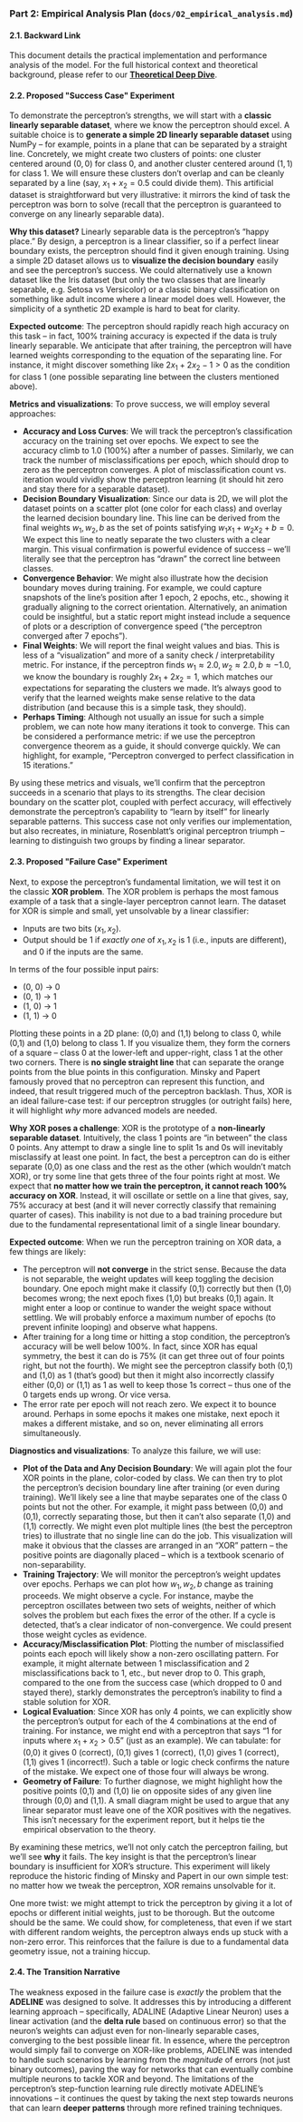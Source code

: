 ### **Part 2: Empirical Analysis Plan (`docs/02_empirical_analysis.md`)**

#### 2.1. Backward Link

This document details the practical implementation and performance analysis of the model. For the full historical context and theoretical background, please refer to our **[Theoretical Deep Dive](./01_deep_dive.md)**.

#### 2.2. Proposed "Success Case" Experiment

To demonstrate the perceptron’s strengths, we will start with a **classic linearly separable dataset**, where we know the perceptron should excel. A suitable choice is to **generate a simple 2D linearly separable dataset** using NumPy – for example, points in a plane that can be separated by a straight line. Concretely, we might create two clusters of points: one cluster centered around $(0, 0)$ for class 0, and another cluster centered around $(1, 1)$ for class 1. We will ensure these clusters don’t overlap and can be cleanly separated by a line (say, $x_1 + x_2 = 0.5$ could divide them). This artificial dataset is straightforward but very illustrative: it mirrors the kind of task the perceptron was born to solve (recall that the perceptron is guaranteed to converge on any linearly separable data).

**Why this dataset?** Linearly separable data is the perceptron’s “happy place.” By design, a perceptron is a linear classifier, so if a perfect linear boundary exists, the perceptron should find it given enough training. Using a simple 2D dataset allows us to **visualize the decision boundary** easily and see the perceptron’s success. We could alternatively use a known dataset like the Iris dataset (but only the two classes that are linearly separable, e.g. Setosa vs Versicolor) or a classic binary classification on something like adult income where a linear model does well. However, the simplicity of a synthetic 2D example is hard to beat for clarity.

**Expected outcome**: The perceptron should rapidly reach high accuracy on this task – in fact, 100% training accuracy is expected if the data is truly linearly separable. We anticipate that after training, the perceptron will have learned weights corresponding to the equation of the separating line. For instance, it might discover something like $2x_1 + 2x_2 - 1 > 0$ as the condition for class 1 (one possible separating line between the clusters mentioned above).

**Metrics and visualizations**: To prove success, we will employ several approaches:

* **Accuracy and Loss Curves**: We will track the perceptron’s classification accuracy on the training set over epochs. We expect to see the accuracy climb to 1.0 (100%) after a number of passes. Similarly, we can track the number of misclassifications per epoch, which should drop to zero as the perceptron converges. A plot of misclassification count vs. iteration would vividly show the perceptron learning (it should hit zero and stay there for a separable dataset).
* **Decision Boundary Visualization**: Since our data is 2D, we will plot the dataset points on a scatter plot (one color for each class) and overlay the learned decision boundary line. This line can be derived from the final weights $w_1, w_2, b$ as the set of points satisfying $w_1 x_1 + w_2 x_2 + b = 0$. We expect this line to neatly separate the two clusters with a clear margin. This visual confirmation is powerful evidence of success – we’ll literally see that the perceptron has “drawn” the correct line between classes.
* **Convergence Behavior**: We might also illustrate how the decision boundary moves during training. For example, we could capture snapshots of the line’s position after 1 epoch, 2 epochs, etc., showing it gradually aligning to the correct orientation. Alternatively, an animation could be insightful, but a static report might instead include a sequence of plots or a description of convergence speed (“the perceptron converged after 7 epochs”).
* **Final Weights**: We will report the final weight values and bias. This is less of a “visualization” and more of a sanity check / interpretability metric. For instance, if the perceptron finds $w_1 \approx 2.0, w_2 \approx 2.0, b \approx -1.0$, we know the boundary is roughly $2x_1 + 2x_2 = 1$, which matches our expectations for separating the clusters we made. It’s always good to verify that the learned weights make sense relative to the data distribution (and because this is a simple task, they should).
* **Perhaps Timing**: Although not usually an issue for such a simple problem, we can note how many iterations it took to converge. This can be considered a performance metric: if we use the perceptron convergence theorem as a guide, it should converge quickly. We can highlight, for example, “Perceptron converged to perfect classification in 15 iterations.”

By using these metrics and visuals, we’ll confirm that the perceptron succeeds in a scenario that plays to its strengths. The clear decision boundary on the scatter plot, coupled with perfect accuracy, will effectively demonstrate the perceptron’s capability to “learn by itself” for linearly separable patterns. This success case not only verifies our implementation, but also recreates, in miniature, Rosenblatt’s original perceptron triumph – learning to distinguish two groups by finding a linear separator.

#### 2.3. Proposed "Failure Case" Experiment

Next, to expose the perceptron’s fundamental limitation, we will test it on the classic **XOR problem**. The XOR problem is perhaps the most famous example of a task that a single-layer perceptron cannot learn. The dataset for XOR is simple and small, yet unsolvable by a linear classifier:

* Inputs are two bits $(x_1, x_2)$.
* Output should be $1$ if *exactly one* of $x_1, x_2$ is 1 (i.e., inputs are different), and $0$ if the inputs are the same.

In terms of the four possible input pairs:

* (0, 0) → 0
* (0, 1) → 1
* (1, 0) → 1
* (1, 1) → 0

Plotting these points in a 2D plane: (0,0) and (1,1) belong to class 0, while (0,1) and (1,0) belong to class 1. If you visualize them, they form the corners of a square – class 0 at the lower-left and upper-right, class 1 at the other two corners. There is **no single straight line** that can separate the orange points from the blue points in this configuration. Minsky and Papert famously proved that no perceptron can represent this function, and indeed, that result triggered much of the perceptron backlash. Thus, XOR is an ideal failure-case test: if our perceptron struggles (or outright fails) here, it will highlight *why* more advanced models are needed.

**Why XOR poses a challenge**: XOR is the prototype of a **non-linearly separable dataset**. Intuitively, the class 1 points are “in between” the class 0 points. Any attempt to draw a single line to split 1s and 0s will inevitably misclassify at least one point. In fact, the best a perceptron can do is either separate (0,0) as one class and the rest as the other (which wouldn’t match XOR), or try some line that gets three of the four points right at most. We expect that **no matter how we train the perceptron, it cannot reach 100% accuracy on XOR**. Instead, it will oscillate or settle on a line that gives, say, 75% accuracy at best (and it will never correctly classify that remaining quarter of cases). This inability is not due to a bad training procedure but due to the fundamental representational limit of a single linear boundary.

**Expected outcome**: When we run the perceptron training on XOR data, a few things are likely:

* The perceptron will **not converge** in the strict sense. Because the data is not separable, the weight updates will keep toggling the decision boundary. One epoch might make it classify (0,1) correctly but then (1,0) becomes wrong; the next epoch fixes (1,0) but breaks (0,1) again. It might enter a loop or continue to wander the weight space without settling. We will probably enforce a maximum number of epochs (to prevent infinite looping) and observe what happens.
* After training for a long time or hitting a stop condition, the perceptron’s accuracy will be well below 100%. In fact, since XOR has equal symmetry, the best it can do is 75% (it can get three out of four points right, but not the fourth). We might see the perceptron classify both (0,1) and (1,0) as 1 (that’s good) but then it might also incorrectly classify either (0,0) or (1,1) as 1 as well to keep those 1s correct – thus one of the 0 targets ends up wrong. Or vice versa.
* The error rate per epoch will not reach zero. We expect it to bounce around. Perhaps in some epochs it makes one mistake, next epoch it makes a different mistake, and so on, never eliminating all errors simultaneously.

**Diagnostics and visualizations**: To analyze this failure, we will use:

* **Plot of the Data and Any Decision Boundary**: We will again plot the four XOR points in the plane, color-coded by class. We can then try to plot the perceptron’s decision boundary line after training (or even during training). We’ll likely see a line that maybe separates one of the class 0 points but not the other. For example, it might pass between (0,0) and (0,1), correctly separating those, but then it can’t also separate (1,0) and (1,1) correctly. We might even plot multiple lines (the best the perceptron tries) to illustrate that no single line can do the job. This visualization will make it obvious that the classes are arranged in an “XOR” pattern – the positive points are diagonally placed – which is a textbook scenario of non-separability.
* **Training Trajectory**: We will monitor the perceptron’s weight updates over epochs. Perhaps we can plot how $w_1, w_2, b$ change as training proceeds. We might observe a cycle. For instance, maybe the perceptron oscillates between two sets of weights, neither of which solves the problem but each fixes the error of the other. If a cycle is detected, that’s a clear indicator of non-convergence. We could present those weight cycles as evidence.
* **Accuracy/Misclassification Plot**: Plotting the number of misclassified points each epoch will likely show a non-zero oscillating pattern. For example, it might alternate between 1 misclassification and 2 misclassifications back to 1, etc., but never drop to 0. This graph, compared to the one from the success case (which dropped to 0 and stayed there), starkly demonstrates the perceptron’s inability to find a stable solution for XOR.
* **Logical Evaluation**: Since XOR has only 4 points, we can explicitly show the perceptron’s output for each of the 4 combinations at the end of training. For instance, we might end with a perceptron that says “1 for inputs where $x_1 + x_2 > 0.5$” (just as an example). We can tabulate: for (0,0) it gives 0 (correct), (0,1) gives 1 (correct), (1,0) gives 1 (correct), (1,1) gives 1 (incorrect!). Such a table or logic check confirms the nature of the mistake. We expect one of those four will always be wrong.
* **Geometry of Failure**: To further diagnose, we might highlight how the positive points (0,1) and (1,0) lie on opposite sides of any given line through (0,0) and (1,1). A small diagram might be used to argue that any linear separator must leave one of the XOR positives with the negatives. This isn’t necessary for the experiment report, but it helps tie the empirical observation to the theory.

By examining these metrics, we’ll not only catch the perceptron failing, but we’ll see **why** it fails. The key insight is that the perceptron’s linear boundary is insufficient for XOR’s structure. This experiment will likely reproduce the historic finding of Minsky and Papert in our own simple test: no matter how we tweak the perceptron, XOR remains unsolvable for it.

One more twist: we might attempt to trick the perceptron by giving it a lot of epochs or different initial weights, just to be thorough. But the outcome should be the same. We could show, for completeness, that even if we start with different random weights, the perceptron always ends up stuck with a non-zero error. This reinforces that the failure is due to a fundamental data geometry issue, not a training hiccup.

#### 2.4. The Transition Narrative

The weakness exposed in the failure case is *exactly* the problem that the **ADELINE** was designed to solve. It addresses this by introducing a different learning approach – specifically, ADALINE (Adaptive Linear Neuron) uses a linear activation (and the **delta rule** based on continuous error) so that the neuron’s weights can adjust even for non-linearly separable cases, converging to the best possible linear fit. In essence, where the perceptron would simply fail to converge on XOR-like problems, ADELINE was intended to handle such scenarios by learning from the *magnitude* of errors (not just binary outcomes), paving the way for networks that can eventually combine multiple neurons to tackle XOR and beyond. The limitations of the perceptron’s step-function learning rule directly motivate ADELINE’s innovations – it continues the quest by taking the next step towards neurons that can learn **deeper patterns** through more refined training techniques.
